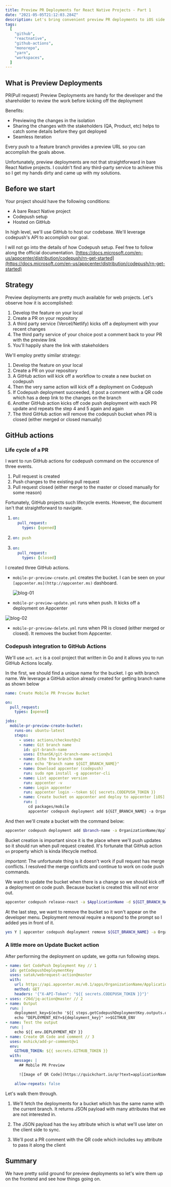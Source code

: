 ```yaml
---
title: Preview PR Deployments for React Native Projects - Part 1
date: "2021-05-05T21:12:03.284Z"
description: Let's bring convenient preview PR deployments to iOS side of React Native Projects (Android is doable too)
tags:
  [
    "github",
    "reactnative",
    "github-actions",
    "monorepo",
    "yarn",
    "workspaces",
  ]
---
```


## What is Preview Deployments

PR(Pull request) Preview Deployments are handy for the developer and the shareholder to review the work before kicking off the deployment

Benefits:

- Previewing the changes in the isolation
- Sharing the changes with the stakeholders (QA, Product, etc) helps to catch some details before they got deployed
- Seamless iteration

Every push to a feature branch provides a preview URL so you can accomplish the goals above.

Unfortunately, preview deployments are not that straightforward in bare React Native projects. I couldn't find any third-party service to achieve this so I get my hands dirty and came up with my solutions.

## Before we start

Your project should have the following conditions:

- A bare React Native project
- Codepush setup
- Hosted on GitHub

In high level, we'll use GitHub to host our codebase. We'll leverage codepush's API to accomplish our goal.

I will not go into the details of how Codepush setup. Feel free to follow along the official documentation. [https://docs.microsoft.com/en-us/appcenter/distribution/codepush/rn-get-started](https://docs.microsoft.com/en-us/appcenter/distribution/codepush/rn-get-started)

## Strategy

Preview deployments are pretty much available for web projects. Let's observe how it is accomplished:

1. Develop the feature on your local
2. Create a PR on your repository
3. A third party service (Vercel/Netlify) kicks off a deployment with your recent changes
4. The third party service of your choice post a comment back to your PR with the preview link
5. You'll happily share the link with stakeholders

We'll employ pretty similar strategy:

1. Develop the feature on your local
2. Create a PR on your repository
3. A GitHub action will kick off a workflow to create a new bucket on codepush
4. Then the very same action will kick off a deployment on Codepush
5. If Codepush deployment succeeded, it post a comment with a QR code which has a deep link to the changes on the branch
6. Another GitHub action kicks off code push deployment with each PR update and repeats the step 4 and 5 again and again
7. The third GitHub action will remove the codepush bucket when PR is closed (either merged or closed manually)

## GitHub actions

### Life cycle of a PR

I want to run GitHub actions for codepush command on the occurence of three events.

1. Pull request is created
2. Push changes to the existing pull request
3. Pull request closed (either merge to the master or closed manually for some reason)

Fortunately, GitHub projects such lifecycle events. However, the document isn't that straightforward to navigate.

1. ```yaml
   on:
     pull_request:
       types: [opened]
   ```

2. ```yaml
   on: push
   ```

3. ```yaml
   on:
     pull_request:
       types: [closed]
   ```

I created three GitHub actions.

- `mobile-pr-preview-create.yml` creates the bucket. I can be seen on your `[appcenter.ms](http://appcenter.ms)` dashboard.

  ![blog-01](https://i.ibb.co/h9rqVLY/blog-01.jpg)

- `mobile-pr-preview-update.yml` runs when push. It kicks off a deployment on Appcenter

![blog-02](https://i.ibb.co/3TxZLSL/blog-02.jpg)

- `mobile-pr-preview-delete.yml` runs when PR is closed (either merged or closed). It removes the bucket from Appcenter.

### Codepush integration to GitHub Actions

We'll use `act`. `act` is a cool project that written in Go and it allows you to run GitHub Actions locally.

In the first, we should find a unique name for the bucket. I go with branch name. We leverage a GitHub action already created for getting branch name as shown below

```yaml
name: Create Mobile PR Preview Bucket

on:
  pull_request:
    types: [opened]

jobs:
  mobile-pr-preview-create-bucket:
    runs-on: ubuntu-latest
    steps:
      - uses: actions/checkout@v2
      - name: Git branch name
        id: git-branch-name
        uses: EthanSK/git-branch-name-action@v1
      - name: Echo the branch name
        run: echo "Branch name ${GIT_BRANCH_NAME}"
      - name: Download appcenter (codepush)
        run: sudo npm install -g appcenter-cli
      - name: List appcenter version
        run: appcenter -v
      - name: Login appcenter
        run: appcenter login --token ${{ secrets.CODEPUSH_TOKEN }}
      - name: Create bucket on appcenter and deploy to appcenter [iOS]
        run: |
          cd packages/mobile
          appcenter codepush deployment add ${GIT_BRANCH_NAME} -a OrganizationName/ApplicationName
```

And then we'll create a bucket with the command below:

```bash
appcenter codepush deployment add $branch-name -a OrganizationName/ApplicationName
```

Bucket creation is important since it is the place where we'll push updates so it should run when pull request created. It's fortunate that GitHub action `on` property which is kinda lifecycle method.

_important_: The unfortunate thing is it doesn't work if pull request has merge conflicts. I resolved the merge conflicts and continue to work on code push commands.

We want to update the bucket when there is a change so we should kick off a deployment on code push. Because bucket is created this will not error out.

```bash
appcenter codepush release-react -a $ApplicationName -d ${GIT_BRANCH_NAME} -e ./index.js -p ./ios/applicationName/Info.plist -t `cat package.json | jq -r .version` || yarn postcodePushIos && echo \"Codepush iOS Update Failed.
```

At the last step, we want to remove the bucket so it won't appear on the developer menu. Deployment removal require a respond to the prompt so I added yes in front of it.

```bash
yes Y | appcenter codepush deployment remove ${GIT_BRANCH_NAME} -a OrganizationName/ApplicationName
```

### A little more on Update Bucket action

After performing the deployment on update, we gotta run following steps.

```yaml
- name: Get CodePush Deployment Key // 1
  id: getCodepushDeploymentKey
  uses: satak/webrequest-action@master
  with:
    url: https://api.appcenter.ms/v0.1/apps/OrganizationName/ApplicationName/deployments/${{ env.GIT_BRANCH_NAME }}
    method: GET
    headers: '{"X-API-Token": "${{ secrets.CODEPUSH_TOKEN }}"}'
- uses: r26d/jq-action@master // 2
- name: Output
  run: |
    deployment_key=$(echo '${{ steps.getCodepushDeploymentKey.outputs.output }}' | jq -r '.data.key'")
    echo "DEPLOYMENT_KEY=${deployment_key}" >>$GITHUB_ENV
- name: Test the output
  run: |
    echo ${{ env.DEPLOYMENT_KEY }}
- name: Create QR Code and comment // 3
  uses: mshick/add-pr-comment@v1
  env:
    GITHUB_TOKEN: ${{ secrets.GITHUB_TOKEN }}
  with:
    message: |
      ## Mobile PR Preview

      ![Image of QR Code](https://quickchart.io/qr?text=applicationName://developer/${{ env.DEPLOYMENT_KEY }}&size=350)

    allow-repeats: false
```

Let's walk them through.

1. We'll fetch the deployments for a bucket which has the same name with the current branch. It returns JSON payload with many attributes that we are not interested in.

2. The JSON payload has the `key` attribute which is what we'll use later on the client side to sync.

3. We'll post a PR comment with the QR code which includes `key` attribute to pass it along the client

## Summary

We have pretty solid ground for preview deployments so let's wire them up on the frontend and see how things going on.
